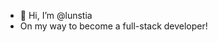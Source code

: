 - 👋 Hi, I’m @lunstia
- On my way to become a full-stack developer!

<!---
lunstia/lunstia is a ✨ special ✨ repository because its `README.md` (this file) appears on your GitHub profile.
You can click the Preview link to take a look at your changes.
--->
